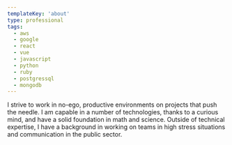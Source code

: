 ```yaml
---
templateKey: 'about'
type: professional
tags:
  - aws
  - google
  - react
  - vue
  - javascript
  - python
  - ruby
  - postgressql
  - mongodb
---
```

I strive to work in no-ego, productive environments on projects that push the needle. I am capable in a number of technologies, thanks to a curious mind, and have a solid foundation in math and science. Outside of technical expertise, I have a background in working on teams in high stress situations and communication in the public sector.
